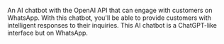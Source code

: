 An AI chatbot with the OpenAI API that can engage with customers on WhatsApp. With this chatbot, you'll be able to provide customers with intelligent responses to their inquiries. This AI chatbot is a ChatGPT-like interface but on WhatsApp.

